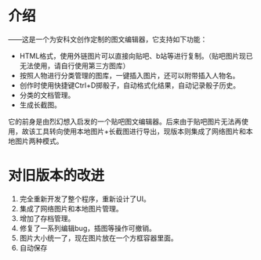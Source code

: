 # 介绍
——这是一个为安科文创作定制的图文编辑器，它支持如下功能：
 - HTML格式，使用外链图片可以直接向贴吧、b站等进行复制。（贴吧图片现已无法使用，请自行使用第三方图库）
 - 按照人物进行分类管理的图库，一键插入图片，还可以附带插入人物名。
 - 创作时使用快捷键Ctrl+D掷骰子，自动格式化结果，自动记录骰子历史。
 - 分类的文档管理。
 - 生成长截图。


它的前身是由烈幻想入启发的一个贴吧图文编辑器。后来由于贴吧图片无法再使用，故该工具转向使用本地图片+长截图进行导出，现版本则集成了网络图片和本地图片两种模式。


# 对旧版本的改进

1. 完全重新开发了整个程序，重新设计了UI。
2. 集成了网络图片和本地图片管理。
3. 增加了存档管理。
4. 修复了一系列编辑bug，插图等操作可撤销。
5. 图片大小统一了，现在图片放在一个方框容器里面。
6. 自动保存